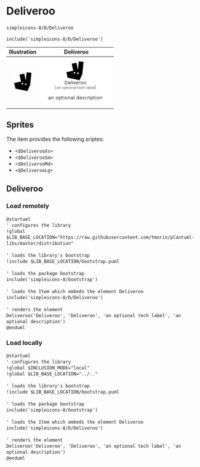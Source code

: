 # Deliveroo


```text
simpleicons-8/D/Deliveroo
```

```text
include('simpleicons-8/D/Deliveroo')
```



| Illustration | Deliveroo |
| :---: | :---: |
| ![illustration for Illustration](../../simpleicons-8/D/Deliveroo.png) | ![illustration for Deliveroo](../../simpleicons-8/D/Deliveroo.Local.png) |



## Sprites
The item provides the following sriptes:

- `<$DeliverooXs>`
- `<$DeliverooSm>`
- `<$DeliverooMd>`
- `<$DeliverooLg>`





## Deliveroo

### Load remotely
```plantuml
@startuml
' configures the library
!global $LIB_BASE_LOCATION="https://raw.githubusercontent.com/tmorin/plantuml-libs/master/distribution"

' loads the library's bootstrap
!include $LIB_BASE_LOCATION/bootstrap.puml

' loads the package bootstrap
include('simpleicons-8/bootstrap')

' loads the Item which embeds the element Deliveroo
include('simpleicons-8/D/Deliveroo')

' renders the element
Deliveroo('Deliveroo', 'Deliveroo', 'an optional tech label', 'an optional description')
@enduml
```

### Load locally
```plantuml
@startuml
' configures the library
!global $INCLUSION_MODE="local"
!global $LIB_BASE_LOCATION="../.."

' loads the library's bootstrap
!include $LIB_BASE_LOCATION/bootstrap.puml

' loads the package bootstrap
include('simpleicons-8/bootstrap')

' loads the Item which embeds the element Deliveroo
include('simpleicons-8/D/Deliveroo')

' renders the element
Deliveroo('Deliveroo', 'Deliveroo', 'an optional tech label', 'an optional description')
@enduml
```

